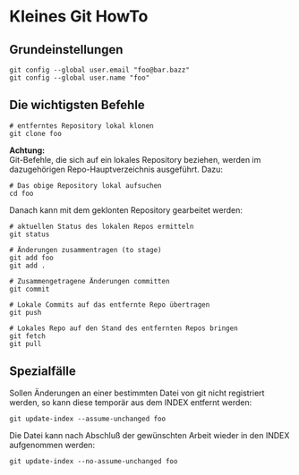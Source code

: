 # Kleines Git HowTo

## Grundeinstellungen
```
git config --global user.email "foo@bar.bazz"
git config --global user.name "foo"
```
## Die wichtigsten Befehle
```
# entferntes Repository lokal klonen
git clone foo
```
**Achtung:**  
Git-Befehle, die sich auf ein lokales Repository beziehen, werden im dazugehörigen Repo-Hauptverzeichnis ausgeführt. Dazu:
```
# Das obige Repository lokal aufsuchen
cd foo
```
Danach kann mit dem geklonten Repository gearbeitet werden:
```
# aktuellen Status des lokalen Repos ermitteln
git status

# Änderungen zusammentragen (to stage)
git add foo
git add .

# Zusammengetragene Änderungen committen
git commit

# Lokale Commits auf das entfernte Repo übertragen
git push

# Lokales Repo auf den Stand des entfernten Repos bringen
git fetch
git pull
```

## Spezialfälle

Sollen Änderungen an einer bestimmten Datei von git nicht registriert werden, so kann diese temporär aus dem INDEX entfernt werden:
```
git update-index --assume-unchanged foo
```
Die Datei kann nach Abschluß der gewünschten Arbeit wieder in den INDEX aufgenommen werden:
```
git update-index --no-assume-unchanged foo
```
